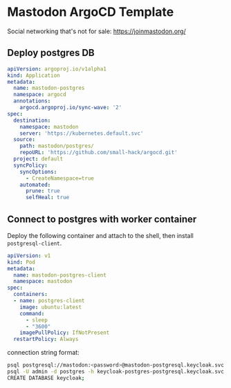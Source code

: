 # Mastodon ArgoCD Template
Social networking that's not for sale:
https://joinmastodon.org/

## Deploy postgres DB

```yaml
apiVersion: argoproj.io/v1alpha1
kind: Application
metadata:
  name: mastodon-postgres
  namespace: argocd
  annotations:
    argocd.argoproj.io/sync-wave: '2'
spec:
  destination:
    namespace: mastodon
    server: 'https://kubernetes.default.svc'
  source:
    path: mastodon/postgres/
    repoURL: 'https://github.com/small-hack/argocd.git'
  project: default
  syncPolicy:
    syncOptions:
      - CreateNamespace=true
    automated:
      prune: true
      selfHeal: true
```

## Connect to postgres with worker container

Deploy the following container and attach to the shell, then install `postgresql-client`.

  ```yaml
  apiVersion: v1
  kind: Pod
  metadata:
    name: mastodon-postgres-client
    namespace: mastodon
  spec:
    containers:
    - name: postgres-client
      image: ubuntu:latest
      command:
        - sleep
        - "3600"
      imagePullPolicy: IfNotPresent
    restartPolicy: Always
  ```

connection string format:
  ```bash
  psql postgresql://mastodon:<password>@mastodon-postgresql.keycloak.svc.cluster.local:5432/mastodon
  psql -U admin -d postgres -h keycloak-postgres-postgresql.keycloak.svc.cluster.local -p 5432
  CREATE DATABASE keycloak;
  ```


